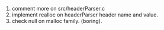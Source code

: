 1. comment more on src/headerParser.c
2. implement realloc on headerParser header name and value.
3. check null on malloc family. (boring).
